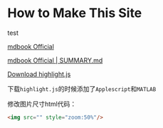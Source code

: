 # How to Make This Site
test

[mdbook Official](https://rust-lang.github.io/mdBook/index.html)

[mdbook Official | SUMMARY.md](https://rust-lang.github.io/mdBook/format/summary.html)

[Download highlight.js](https://highlightjs.org)

下载`highlight.js`的时候添加了`Applescript`和`MATLAB`

修改图片尺寸html代码：
```html
<img src="" style="zoom:50%"/>
```